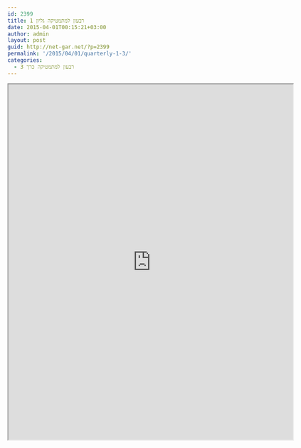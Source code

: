 ```yaml
---
id: 2399
title: רבעון למתמטיקה גליון 1
date: 2015-04-01T00:15:21+03:00
author: admin
layout: post
guid: http://net-gar.net/?p=2399
permalink: '/2015/04/01/quarterly-1-3/'
categories:
  - רבעון למתמטיקה כרך 3
---
```

<p><iframe src="https://docs.google.com/file/d/0B-_8w6IKpNuUaEhJWVNKMlhnWEU/preview" width="640" height="800"></iframe></p>